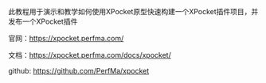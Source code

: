 此教程用于演示和教学如何使用XPocket原型快速构建一个XPocket插件项目，并发布一个XPocket插件

官网：https://xpocket.perfma.com/

文档：https://xpocket.perfma.com/docs/xpocket/

github: https://github.com/PerfMa/xpocket
